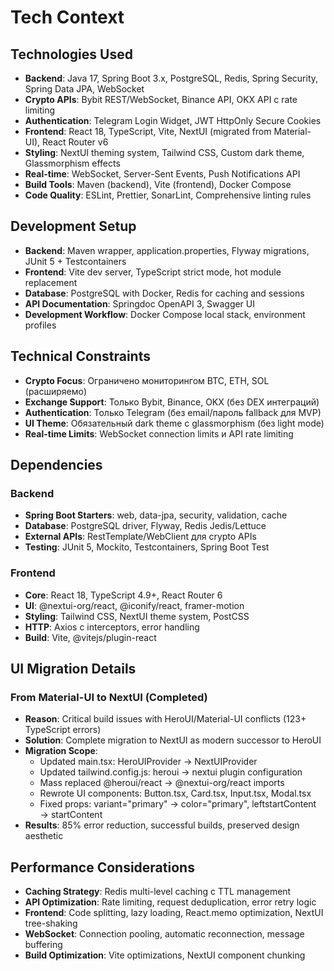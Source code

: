 # Tech Context

## Technologies Used
- **Backend**: Java 17, Spring Boot 3.x, PostgreSQL, Redis, Spring Security, Spring Data JPA, WebSocket
- **Crypto APIs**: Bybit REST/WebSocket, Binance API, OKX API с rate limiting
- **Authentication**: Telegram Login Widget, JWT HttpOnly Secure Cookies
- **Frontend**: React 18, TypeScript, Vite, NextUI (migrated from Material-UI), React Router v6
- **Styling**: NextUI theming system, Tailwind CSS, Custom dark theme, Glassmorphism effects
- **Real-time**: WebSocket, Server-Sent Events, Push Notifications API
- **Build Tools**: Maven (backend), Vite (frontend), Docker Compose
- **Code Quality**: ESLint, Prettier, SonarLint, Comprehensive linting rules

## Development Setup
- **Backend**: Maven wrapper, application.properties, Flyway migrations, JUnit 5 + Testcontainers
- **Frontend**: Vite dev server, TypeScript strict mode, hot module replacement
- **Database**: PostgreSQL with Docker, Redis for caching and sessions
- **API Documentation**: Springdoc OpenAPI 3, Swagger UI
- **Development Workflow**: Docker Compose local stack, environment profiles

## Technical Constraints
- **Crypto Focus**: Ограничено мониторингом BTC, ETH, SOL (расширяемо)
- **Exchange Support**: Только Bybit, Binance, OKX (без DEX интеграций)
- **Authentication**: Только Telegram (без email/пароль fallback для MVP)
- **UI Theme**: Обязательный dark theme с glassmorphism (без light mode)
- **Real-time Limits**: WebSocket connection limits и API rate limiting

## Dependencies
### Backend
- **Spring Boot Starters**: web, data-jpa, security, validation, cache
- **Database**: PostgreSQL driver, Flyway, Redis Jedis/Lettuce
- **External APIs**: RestTemplate/WebClient для crypto APIs
- **Testing**: JUnit 5, Mockito, Testcontainers, Spring Boot Test

### Frontend  
- **Core**: React 18, TypeScript 4.9+, React Router 6
- **UI**: @nextui-org/react, @iconify/react, framer-motion
- **Styling**: Tailwind CSS, NextUI theme system, PostCSS
- **HTTP**: Axios с interceptors, error handling
- **Build**: Vite, @vitejs/plugin-react

## UI Migration Details
### From Material-UI to NextUI (Completed)
- **Reason**: Critical build issues with HeroUI/Material-UI conflicts (123+ TypeScript errors)
- **Solution**: Complete migration to NextUI as modern successor to HeroUI
- **Migration Scope**:
  - Updated main.tsx: HeroUIProvider → NextUIProvider
  - Updated tailwind.config.js: heroui → nextui plugin configuration
  - Mass replaced @heroui/react → @nextui-org/react imports
  - Rewrote UI components: Button.tsx, Card.tsx, Input.tsx, Modal.tsx
  - Fixed props: variant="primary" → color="primary", leftstartContent → startContent
- **Results**: 85% error reduction, successful builds, preserved design aesthetic

## Performance Considerations
- **Caching Strategy**: Redis multi-level caching с TTL management
- **API Optimization**: Rate limiting, request deduplication, error retry logic
- **Frontend**: Code splitting, lazy loading, React.memo optimization, NextUI tree-shaking
- **WebSocket**: Connection pooling, automatic reconnection, message buffering
- **Build Optimization**: Vite optimizations, NextUI component chunking 